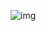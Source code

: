 ![img](https://raw.githubusercontent.com/readsamhita/2-Methods/master/8D225E36-7F8C-46EF-9116-571003795267.jpeg)
